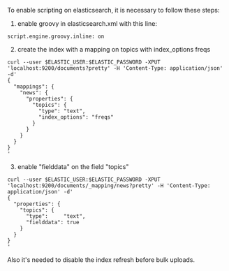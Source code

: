 To enable scripting on elasticsearch, it is necessary to follow these steps:
1) enable groovy in elasticsearch.xml with this line:
```
script.engine.groovy.inline: on
```
2) create the index with a mapping on topics with index_options freqs
```
curl --user $ELASTIC_USER:$ELASTIC_PASSWORD -XPUT 'localhost:9200/documents?pretty' -H 'Content-Type: application/json' -d'
{
  "mappings": {
    "news": {
      "properties": {
        "topics": {
          "type": "text",
          "index_options": "freqs"
        }
      }
    }
  }
}
'
```
3) enable "fielddata" on the field "topics"
```
curl --user $ELASTIC_USER:$ELASTIC_PASSWORD -XPUT 'localhost:9200/documents/_mapping/news?pretty' -H 'Content-Type: application/json' -d'
{
  "properties": {
    "topics": {
      "type":     "text",
      "fielddata": true
    }
  }
}
'
```

Also it's needed to disable the index refresh before bulk uploads.

